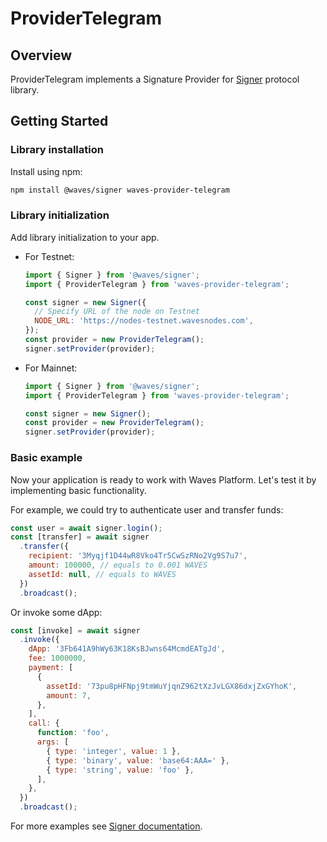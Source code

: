 # ProviderTelegram

## Overview

ProviderTelegram implements a Signature Provider for [Signer](https://github.com/wavesplatform/signer) protocol library.

## Getting Started

### Library installation

Install using npm:

```sh
npm install @waves/signer waves-provider-telegram
```

### Library initialization

Add library initialization to your app.

- For Testnet:

  ```js
  import { Signer } from '@waves/signer';
  import { ProviderTelegram } from 'waves-provider-telegram';

  const signer = new Signer({
    // Specify URL of the node on Testnet
    NODE_URL: 'https://nodes-testnet.wavesnodes.com',
  });
  const provider = new ProviderTelegram();
  signer.setProvider(provider);
  ```

- For Mainnet:

  ```js
  import { Signer } from '@waves/signer';
  import { ProviderTelegram } from 'waves-provider-telegram';

  const signer = new Signer();
  const provider = new ProviderTelegram();
  signer.setProvider(provider);
  ```

### Basic example

Now your application is ready to work with Waves Platform. Let's test it by implementing basic functionality.

For example, we could try to authenticate user and transfer funds:

```js
const user = await signer.login();
const [transfer] = await signer
  .transfer({
    recipient: '3Myqjf1D44wR8Vko4Tr5CwSzRNo2Vg9S7u7',
    amount: 100000, // equals to 0.001 WAVES
    assetId: null, // equals to WAVES
  })
  .broadcast();
```

Or invoke some dApp:

```js
const [invoke] = await signer
  .invoke({
    dApp: '3Fb641A9hWy63K18KsBJwns64McmdEATgJd',
    fee: 1000000,
    payment: [
      {
        assetId: '73pu8pHFNpj9tmWuYjqnZ962tXzJvLGX86dxjZxGYhoK',
        amount: 7,
      },
    ],
    call: {
      function: 'foo',
      args: [
        { type: 'integer', value: 1 },
        { type: 'binary', value: 'base64:AAA=' },
        { type: 'string', value: 'foo' },
      ],
    },
  })
  .broadcast();
```

For more examples see [Signer documentation](https://github.com/wavesplatform/signer/blob/master/README.md).